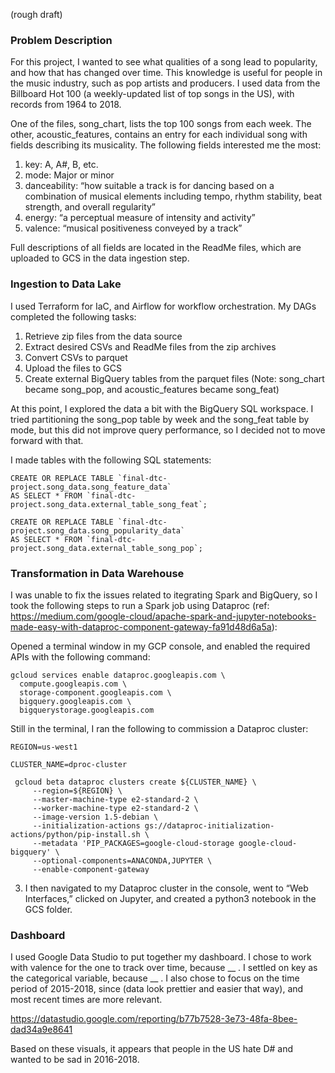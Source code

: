 (rough draft)

### Problem Description

For this project, I wanted to see what qualities of a song lead to popularity, and how that has changed over time. This knowledge is useful for people in the music industry, such as pop artists and producers. I used data from the Billboard Hot 100 (a weekly-updated list of top songs in the US), with records from 1964 to 2018.

One of the files, song_chart, lists the top 100 songs from each week. The other, acoustic_features, contains an entry for each individual song with fields describing its musicality. The following fields interested me the most:

1. key: A, A#, B, etc.
2. mode: Major or minor
3. danceability: “how suitable a track is for dancing based on a combination of musical elements including tempo, rhythm stability, beat strength, and overall regularity”
4. energy: “a perceptual measure of intensity and activity”
5. valence: “musical positiveness conveyed by a track”

Full descriptions of all fields are located in the ReadMe files, which are uploaded to GCS in the data ingestion step.


### Ingestion to Data Lake

I used Terraform for IaC, and Airflow for workflow orchestration. My DAGs completed the following tasks:

1. Retrieve zip files from the data source
2. Extract desired CSVs and ReadMe files from the zip archives 
3. Convert CSVs to parquet
4. Upload the files to GCS
5. Create external BigQuery tables from the parquet files (Note: song_chart became song_pop, and acoustic_features became song_feat)

At this point, I explored the data a bit with the BigQuery SQL workspace. I tried partitioning the song_pop table by week and the song_feat table by mode, but this did not improve query performance, so I decided not to move forward with that.

I made tables with the following SQL statements:

```
CREATE OR REPLACE TABLE `final-dtc-project.song_data.song_feature_data`
AS SELECT * FROM `final-dtc-project.song_data.external_table_song_feat`;

CREATE OR REPLACE TABLE `final-dtc-project.song_data.song_popularity_data`
AS SELECT * FROM `final-dtc-project.song_data.external_table_song_pop`;
```

### Transformation in Data Warehouse

I was unable to fix the issues related to itegrating Spark and BigQuery, so I took the following steps to run a Spark job using Dataproc (ref: https://medium.com/google-cloud/apache-spark-and-jupyter-notebooks-made-easy-with-dataproc-component-gateway-fa91d48d6a5a):

Opened a terminal window in my GCP console, and enabled the required APIs with the following command:

```
gcloud services enable dataproc.googleapis.com \
  compute.googleapis.com \
  storage-component.googleapis.com \
  bigquery.googleapis.com \
  bigquerystorage.googleapis.com
```

Still in the terminal, I ran the following to commission a Dataproc cluster:

```
REGION=us-west1
```
```
CLUSTER_NAME=dproc-cluster
```
```
 gcloud beta dataproc clusters create ${CLUSTER_NAME} \
     --region=${REGION} \
     --master-machine-type e2-standard-2 \
     --worker-machine-type e2-standard-2 \
     --image-version 1.5-debian \
     --initialization-actions gs://dataproc-initialization-actions/python/pip-install.sh \
     --metadata 'PIP_PACKAGES=google-cloud-storage google-cloud-bigquery' \
     --optional-components=ANACONDA,JUPYTER \
     --enable-component-gateway
```

3. I then navigated to my Dataproc cluster in the console, went to “Web Interfaces,” clicked on Jupyter, and created a python3 notebook in the GCS folder.



### Dashboard

I used Google Data Studio to put together my dashboard. I chose to work with valence for the one to track over time, because __ . I settled on key as the categorical variable, because __ . I also chose to focus on the time period of 2015-2018, since (data look prettier and easier that way), and most recent times are more relevant.

https://datastudio.google.com/reporting/b77b7528-3e73-48fa-8bee-dad34a9e8641

Based on these visuals, it appears that people in the US hate D# and wanted to be sad in 2016-2018. 






